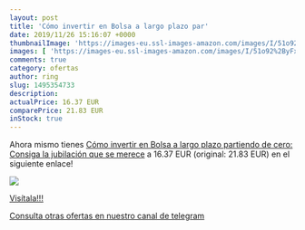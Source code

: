```yaml
---
layout: post
title: 'Cómo invertir en Bolsa a largo plazo par'
date: 2019/11/26 15:16:07 +0000
thumbnailImage: 'https://images-eu.ssl-images-amazon.com/images/I/51o92%2ByFxFL._SL200_.jpg'
images: [ 'https://images-eu.ssl-images-amazon.com/images/I/51o92%2ByFxFL._SL200_.jpg' ]
comments: true
category: ofertas
author: ring
slug: 1495354733
description:
actualPrice: 16.37 EUR
comparePrice: 21.83 EUR
inStock: true
---
```


Ahora mismo tienes [Cómo invertir en Bolsa a largo plazo partiendo de cero: Consiga la jubilación que se merece](https://www.amazon.com/dp/1495354733/?tag=redken08-20) a 16.37 EUR (original: 21.83 EUR) en el siguiente enlace!

[![](https://images-eu.ssl-images-amazon.com/images/I/51o92%2ByFxFL._SL200_.jpg)](https://www.amazon.com/dp/1495354733/?tag=redken08-20)

[Visítala!!!](https://www.amazon.com/dp/1495354733/?tag=redken08-20)

[Consulta otras ofertas en nuestro canal de telegram](https://t.me/s/ofertas25)
